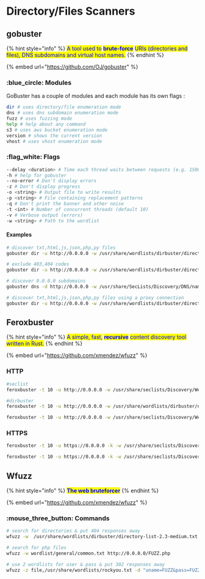 # Directory/Files Scanners

## gobuster

{% hint style="info" %}
<mark style="color:blue;">A tool used to</mark> <mark style="color:blue;">**brute-force**</mark> <mark style="color:blue;">URIs (directories and files), DNS subdomains and virtual host names.</mark>
{% endhint %}

{% embed url="https://github.com/OJ/gobuster" %}

### :blue\_circle: Modules

GoBuster has a couple of modules and each module has its own flags :

```bash
dir # uses directory/file enumeration mode
dns # uses dns subdomain enumeration mode
fuzz # uses fuzzing mode
help # help about any command
s3 # uses aws bucket enumeration mode
version # shows the current version
vhost # uses vhost enumeration mode
```

### :flag\_white: Flags

```bash
--delay <duration> # Time each thread waits between requests (e.g. 1500ms)
-h # help for gobuster
--no-error # Don't display errors
-z # Don't display progress
-o <string> # Output file to write results
-p <string> # File containing replacement patterns
-q # Don't print the banner and other noise
-t <int> # Number of concurrent threads (default 10)
-v # Verbose output (errors)
-w <string> # Path to the wordlist
```

#### Examples

```bash
# discover txt,html,js,json,php,py files
gobuster dir -u http://0.0.0.0 -w /usr/share/wordlists/dirbuster/directory-list-2.3-medium.txt -x txt,html,js,json,php,py

# exclude 403,404 codes
gobuster dir -u http://0.0.0.0 -w /usr/share/wordlists/dirbuster/directory-list-2.3-medium.txt -b 403 404

# discover 0.0.0.0 subdomains 
gobuster dns -d http://0.0.0.0 -w /usr/share/SecLists/Discovery/DNS/namelist.txt

# discover txt,html,js,json,php,py files using a proxy connection
gobuster dir -u http://0.0.0.0 -w /usr/share/wordlists/dirbuster/directory-list-2.3-medium.txt -x txt,html,js,json,php,py --proxy http://127.0.0.1:8081
```

## Feroxbuster

{% hint style="info" %}
<mark style="color:blue;">A simple, fast,</mark> <mark style="color:blue;">**recursive**</mark> <mark style="color:blue;">content discovery tool written in Rust.</mark>
{% endhint %}

{% embed url="https://github.com/xmendez/wfuzz" %}

### HTTP

```bash
#seclist
feroxbuster -t 10 -u http://0.0.0.0 -w /usr/share/seclists/Discovery/Web-Content/common.txt -o feroxbuster

#dirbuster
feroxbuster -t 10 -u http://0.0.0.0 -w /usr/share/wordlists/dirbuster/directory-list-2.3-medium.txt -o feroxbuster

feroxbuster -t 10 -u http://0.0.0.0 -w /usr/share/seclists/Discovery/Web-Content/common.txt -x py,html,txt -o feroxbuster
```

### HTTPS

```bash
feroxbuster -t 10 -u https://0.0.0.0 -k -w /usr/share/seclists/Discovery/Web-Content/common.txt -o feroxbuster

feroxbuster -t 10 -u https://0.0.0.0 -k -w /usr/share/seclists/Discovery/Web-Content/common.txt -x py,html,txt -o feroxbuster
```

## Wfuzz

{% hint style="info" %}
<mark style="color:blue;">**The web bruteforcer**</mark>
{% endhint %}

{% embed url="https://github.com/xmendez/wfuzz" %}

### :mouse\_three\_button: Commands

```bash
# search for directories & put 404 responses away
wfuzz -w  /usr/share/wordlists/dirbuster/directory-list-2.3-medium.txt  --hc 404 http://0.0.0.0/FUZZ

# search for php files
wfuzz -w wordlist/general/common.txt http://0.0.0.0/FUZZ.php

# use 2 wordlists for user & pass & put 302 responses away
wfuzz -z file,/usr/share/wordlists/rockyou.txt -d "uname=FUZZ&pass=FUZZ"  --hc 302 http://0.0.0.0/userinfo.php	
```
